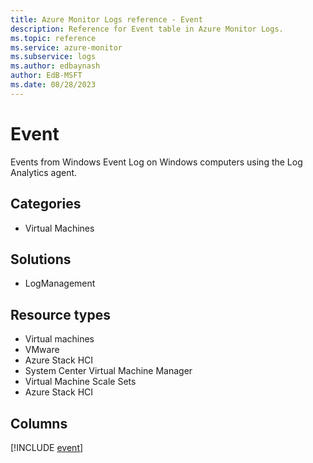 ```yaml
---
title: Azure Monitor Logs reference - Event
description: Reference for Event table in Azure Monitor Logs.
ms.topic: reference
ms.service: azure-monitor
ms.subservice: logs
ms.author: edbaynash
author: EdB-MSFT
ms.date: 08/28/2023
---
```


# Event

Events from Windows Event Log on Windows computers using the Log Analytics agent.

## Categories

- Virtual Machines
## Solutions

- LogManagement
## Resource types

- Virtual machines
- VMware
- Azure Stack HCI
- System Center Virtual Machine Manager
- Virtual Machine Scale Sets
- Azure Stack HCI

            


## Columns
  
[!INCLUDE [event](../includes/event-include.md)]
